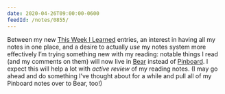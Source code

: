 ```yaml
---
date: 2020-04-26T09:00:00-0600
feedId: /notes/0855/
---
```


Between my new [This Week I Learned][TWIL] entries, an interest in having all my notes in one place, and a desire to actually *use* my notes system more effectively I’m trying something new with my reading: notable things I read (and my comments on them) will now live in [Bear] instead of [Pinboard]. I expect this will help a lot with *active review* of my reading notes. (I may go ahead and do something I’ve thought about for a while and pull all of my Pinboard notes over to Bear, too!)

[TWIL]: https://v5.chriskrycho.com/topics/this-week-i-learned/
[Pinboard]: https://pinboard.in
[Bear]: https://bear.app
